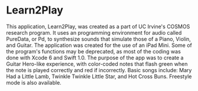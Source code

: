 # Learn2Play
This application, Learn2Play, was created as a part of UC Irvine's COSMOS research program. It uses an programming environment for audio called PureData, or Pd, to synthesize sounds that simulate those of a Piano, Violin, and Guitar. The application was created for the use of an iPad Mini. Some of the program's functions may be deprecated, as most of the coding was done with Xcode 6 and Swift 1.0. The   purpose of the app was to create a Guitar Hero-like experience, with color-coded notes that flash green when the note is played correctly and red if incorrectly. Basic songs include: Mary Had a Little Lamb, Twinkle Twinkle Little Star, and Hot Cross Buns. Freestyle mode is also available.
